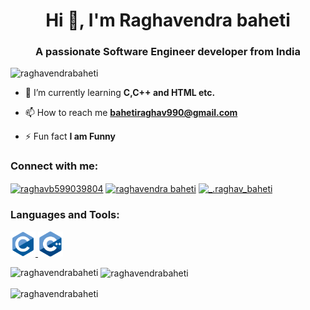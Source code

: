 <h1 align="center">Hi 👋, I'm Raghavendra baheti</h1>
<h3 align="center">A passionate Software Engineer developer from India</h3>

<p align="left"> <img src="https://komarev.com/ghpvc/?username=raghavendrabaheti&label=Profile%20views&color=0e75b6&style=flat" alt="raghavendrabaheti" /> </p>

- 🌱 I’m currently learning **C,C++ and HTML etc.**

- 📫 How to reach me **bahetiraghav990@gmail.com**

- ⚡ Fun fact **I am Funny**

<h3 align="left">Connect with me:</h3>
<p align="left">
<a href="https://twitter.com/raghavb599039804" target="blank"><img align="center" src="https://raw.githubusercontent.com/rahuldkjain/github-profile-readme-generator/master/src/images/icons/Social/twitter.svg" alt="raghavb599039804" height="30" width="40" /></a>
<a href="https://fb.com/raghavendra baheti" target="blank"><img align="center" src="https://raw.githubusercontent.com/rahuldkjain/github-profile-readme-generator/master/src/images/icons/Social/facebook.svg" alt="raghavendra baheti" height="30" width="40" /></a>
<a href="https://instagram.com/_.raghav_baheti" target="blank"><img align="center" src="https://raw.githubusercontent.com/rahuldkjain/github-profile-readme-generator/master/src/images/icons/Social/instagram.svg" alt="_.raghav_baheti" height="30" width="40" /></a>
</p>

<h3 align="left">Languages and Tools:</h3>
<p align="left"> <a href="https://www.cprogramming.com/" target="_blank" rel="noreferrer"> <img src="https://raw.githubusercontent.com/devicons/devicon/master/icons/c/c-original.svg" alt="c" width="40" height="40"/> </a> <a href="https://www.w3schools.com/cpp/" target="_blank" rel="noreferrer"> <img src="https://raw.githubusercontent.com/devicons/devicon/master/icons/cplusplus/cplusplus-original.svg" alt="cplusplus" width="40" height="40"/> </a> </p>

<p><img align="left" src="https://github-readme-stats.vercel.app/api/top-langs?username=raghavendrabaheti&show_icons=true&locale=en&layout=compact" alt="raghavendrabaheti" /></p>

<p>&nbsp;<img align="center" src="https://github-readme-stats.vercel.app/api?username=raghavendrabaheti&show_icons=true&locale=en" alt="raghavendrabaheti" /></p>

<p><img align="center" src="https://github-readme-streak-stats.herokuapp.com/?user=raghavendrabaheti&" alt="raghavendrabaheti" /></p>

